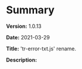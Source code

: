# Summary

**Version:** 1.0.13

**Date:** 2021-03-29

**Title:** 'tr-error-txt.js' rename.

**Description:**

